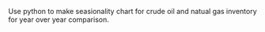 Use python to make seasionality chart for crude oil and natual gas inventory for year over year comparison.
